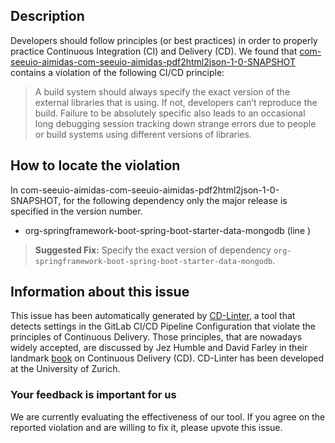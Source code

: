 
## Description
Developers should follow principles (or best practices) in order to properly practice Continuous Integration (CI) and Delivery (CD).
We found that [com-seeuio-aimidas-com-seeuio-aimidas-pdf2html2json-1-0-SNAPSHOT](https://gitlab.com/slowfish/pdf2html2json/blob/master/.gitlab-ci.yml) contains a violation of the following CI/CD principle:

> A build system should always specify the exact version of the external libraries that is using.
If not, developers can’t reproduce the build. Failure to be absolutely specific also leads to an occasional long debugging session tracking down strange errors due to people or build systems using different versions of libraries.

## How to locate the violation

In com-seeuio-aimidas-com-seeuio-aimidas-pdf2html2json-1-0-SNAPSHOT, for the following dependency only the major release is specified in the version number.

* org-springframework-boot-spring-boot-starter-data-mongodb (line )

> **Suggested Fix:** Specify the exact version of dependency `org-springframework-boot-spring-boot-starter-data-mongodb`.

## Information about this issue

This issue has been automatically generated by [CD-Linter](https://gitlab.com/Jancso/configuration-analytics), a tool that detects settings in the GitLab CI/CD Pipeline Configuration that violate the principles of Continuous Delivery. Those principles, that are nowadays widely accepted, are discussed by Jez Humble and David Farley in their landmark [book](https://www.oreilly.com/library/view/continuous-delivery-reliable/9780321670250/) on Continuous Delivery (CD). CD-Linter has been developed at the University of Zurich.

### Your feedback is important for us
We are currently evaluating the effectiveness of our tool. If you agree on the reported violation and are willing to fix it, please upvote this issue.